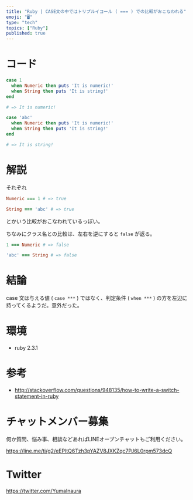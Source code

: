 ```yaml
---
title: "Ruby | CASE文の中ではトリプルイコール ( === ) での比較がおこなわれる"
emoji: "🖥"
type: "tech"
topics: ["Ruby"]
published: true
---
```


# コード

```rb
case 1
  when Numeric then puts 'It is numeric!'
  when String then puts 'It is string!'
end

# => It is numeric!
```

```rb
case 'abc'
  when Numeric then puts 'It is numeric!'
  when String then puts 'It is string!'
end

# => It is string!
```

# 解説

それぞれ

```rb
Numeric === 1 # => true
```

```rb
String === 'abc' # => true
```

とかいう比較がおこなわれているっぽい。

ちなみにクラス名との比較は、左右を逆にすると `false` が返る。

```rb
1 === Numeric # => false
```

```rb
'abc' === String # => false
```

# 結論

case 文は与える値 ( `case ***` ) ではなく、判定条件 ( `when ***` ) の方を左辺に持ってくるようだ。意外だった。

# 環境

- ruby 2.3.1

# 参考

- http://stackoverflow.com/questions/948135/how-to-write-a-switch-statement-in-ruby








<!-- Update From Qiita API -->

# チャットメンバー募集


何か質問、悩み事、相談などあればLINEオープンチャットもご利用ください。

https://line.me/ti/g2/eEPltQ6Tzh3pYAZV8JXKZqc7PJ6L0rpm573dcQ





# Twitter


https://twitter.com/YumaInaura


<!-- Update From Qiita API -->


